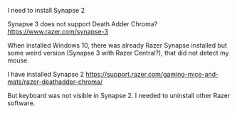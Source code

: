 I need to install Synapse 2

Synapse 3 does not support Death Adder Chroma? https://www.razer.com/synapse-3

When installed Windows 10, there was already Razer Synapse installed but some weird version (Synapse 3 with Razer Central?), that did not detect my mouse.

I have installed Synapse 2 https://support.razer.com/gaming-mice-and-mats/razer-deathadder-chroma/

But keyboard was not visible in Synapse 2. I needed to uninstall other Razer software.
